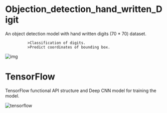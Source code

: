 # Objection_detection_hand_written_Digit

An object detection model with hand written digits (70 * 70) dataset.

              >Classification of digits.
              >Predict coordinates of bounding box.

![img](https://user-images.githubusercontent.com/75822824/116657261-c1bfb400-a9ab-11eb-84bd-65b21117d512.png)

# TensorFlow

TensorFlow functional API structure and Deep CNN model for training the model.

![tensorflow](https://user-images.githubusercontent.com/75822824/116657156-963cc980-a9ab-11eb-86f5-b03ca9557a57.png)







